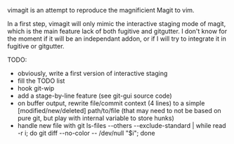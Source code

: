 vimagit is an attempt to reproduce the magnificient Magit to vim.

In a first step, vimagit will only mimic the interactive staging mode of magit, which is the main feature lack of both fugitive and gitgutter.
I don't know for the moment if it will be an independant addon, or if I will try to integrate it in fugitive or gitgutter.

TODO:
* obviously, write a first version of interactive staging
* fill the TODO list
* hook git-wip
* add a stage-by-line feature (see git-gui source code)
* on buffer output, rewrite file/commit context (4 lines) to a simple [modified/new/deleted] path/to/file (that may need
  to not be based on pure git, but play with internal variable to store hunks)
* handle new file with
  git ls-files --others --exclude-standard | while read -r i; do git diff --no-color -- /dev/null "$i"; done
